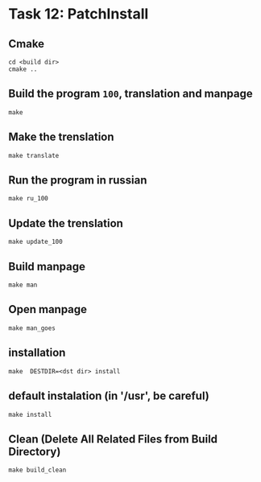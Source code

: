 # Task 12: PatchInstall

## Cmake
```
cd <build dir>
cmake ..
```

## Build the program `100`, translation and manpage
```
make
```  

## Make the trenslation
```
make translate
```  

## Run the program in russian
```
make ru_100
```  

## Update the trenslation
```
make update_100
```  

## Build manpage
```
make man
```  

## Open manpage
```
make man_goes
```  

## installation
```
make  DESTDIR=<dst dir> install
```  

## default instalation (in '/usr', be careful)
```
make install
```  

## Clean (Delete All Related Files from  Build Directory)
```
make build_clean
```